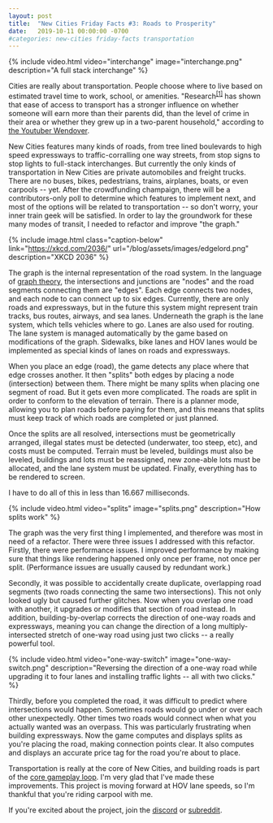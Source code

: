 ```yaml
---
layout: post
title:  "New Cities Friday Facts #3: Roads to Prosperity"
date:   2019-10-11 00:00:00 -0700
#categories: new-cities friday-facts transportation
---
```


{% include video.html video="interchange" image="interchange.png"
  description="A full stack interchange" %}

Cities are really about transportation. People choose where to live based on estimated travel time to work, school, or amenities. "Research<sup>[&#91;1&#93;][1]</sup> has shown that ease of access to transport has a stronger influence on whether someone will earn more than their parents did, than the level of crime in their area or whether they grew up in a two-parent household," according to [the Youtuber Wendover].

New Cities features many kinds of roads, from tree lined boulevards to high speed expressways to traffic-corralling one way streets, from stop signs to stop lights to full-stack interchanges. But currently the only kinds of transportation in New Cities are private automobiles and freight trucks. There are no buses, bikes, pedestrians, trains, airplanes, boats, or even carpools -- yet. After the crowdfunding champaign, there will be a contributors-only poll to determine which features to implement next, and most of the options will be related to transportation -- so don't worry, your inner train geek will be satisfied. In order to lay the groundwork for these many modes of transit, I needed to refactor and improve "the graph."

{% include image.html class="caption-below"
  link="https://xkcd.com/2036/"
  url="/blog/assets/images/edgelord.png"
  description="XKCD 2036" %}

The graph is the internal representation of the road system. In the language of [graph theory], the intersections and junctions are "nodes" and the road segments connecting them are "edges". Each edge connects two nodes, and each node to can connect up to six edges. Currently, there are only roads and expressways, but in the future this system might represent train tracks, bus routes, airways, and sea lanes. Underneath the graph is the lane system, which tells vehicles where to go. Lanes are also used for routing. The lane system is managed automatically by the game based on modifications of the graph. Sidewalks, bike lanes and HOV lanes would be implemented as special kinds of lanes on roads and expressways.

When you place an edge (road), the game detects any place where that edge crosses another. It then "splits" both edges by placing a node (intersection) between them. There might be many splits when placing one segment of road. But it gets even more complicated. The roads are split in order to conform to the elevation of terrain. There is a planner mode, allowing you to plan roads before paying for them, and this means that splits must keep track of which roads are completed or just planned.

Once the splits are all resolved, intersections must be geometrically arranged, illegal states must be detected (underwater, too steep, etc), and costs must be computed. Terrain must be leveled, buildings must also be leveled, buildings and lots must be reassigned, new zone-able lots must be allocated, and the lane system must be updated. Finally, everything has to be rendered to screen.

I have to do all of this in less than 16.667 milliseconds.

{% include video.html video="splits" image="splits.png"
  description="How splits work" %}

The graph was the very first thing I implemented, and therefore was most in need of a refactor. There were three issues I addressed with this refactor. Firstly, there were performance issues. I improved performance by making sure that things like rendering happened only once per frame, not once per split. (Performance issues are usually caused by redundant work.)

Secondly, it was possible to accidentally create duplicate, overlapping road segments (two roads connecting the same two intersections). This not only looked ugly but caused further glitches. Now when you overlap one road with another, it upgrades or modifies that section of road instead. In addition, building-by-overlap corrects the direction of one-way roads and expressways, meaning you can change the direction of a long multiply-intersected stretch of one-way road using just two clicks -- a really powerful tool.

{% include video.html video="one-way-switch" image="one-way-switch.png"
  description="Reversing the direction of a one-way road while upgrading it to four lanes and installing traffic lights -- all with two clicks." %}

Thirdly, before you completed the road, it was difficult to predict where intersections would happen. Sometimes roads would go under or over each other unexpectedly. Other times two roads would connect when what you actually wanted was an overpass. This was particularly frustrating when building expressways. Now the game computes and displays splits as you're placing the road, making connection points clear. It also computes and displays an accurate price tag for the road you're about to place.

Transportation is really at the core of New Cities, and building roads is part of the [core gameplay loop]. I'm very glad that I've made these improvements. This project is moving forward at HOV lane speeds, so I'm thankful that you're riding carpool with me.

If you're excited about the project, join the [discord] or [subreddit].

[the Youtuber Wendover]: https://youtu.be/fwjwePe-HmA
[1]: https://nascsp.org/wp-content/uploads/2018/02/issuebrief-benefitsofruralpublictransportation.pdf
[graph theory]: https://en.wikipedia.org/wiki/Graph_theory
[core gameplay loop]: https://gameanalytics.com/blog/how-to-perfect-your-games-core-loop.html
[subreddit]: https://www.reddit.com/r/New_Cities
[discord]: https://discord.gg/udgeB2E
